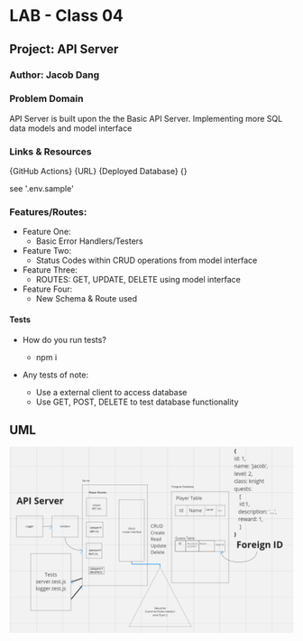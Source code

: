 # LAB - Class 04

## Project: API Server

### Author: Jacob Dang

### Problem Domain
API Server is built upon the the Basic API Server. Implementing more SQL data models and model interface


### Links & Resources
{GitHub Actions} {URL}
{Deployed Database} {}

see '.env.sample'

### Features/Routes:
- Feature One:
    - Basic Error Handlers/Testers
- Feature Two:
    - Status Codes within CRUD operations from model interface
- Feature Three:
    - ROUTES: GET, UPDATE, DELETE using model interface
- Feature Four:
    - New Schema & Route used    

#### Tests
- How do you run tests?
    - npm i

- Any tests of note:
    - Use a external client to access database
    - Use GET, POST, DELETE to test database functionality


## UML
![UML](./assets/lab4-image.png)
